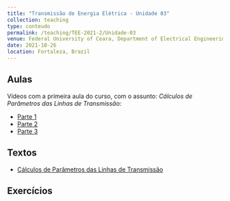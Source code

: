 ```yaml
---
title: "Transmissão de Energia Elétrica - Unidade 03"
collection: teaching
type: conteudo
permalink: /teaching/TEE-2021-2/Unidade-03
venue: Federal University of Ceara, Department of Electrical Engineering
date: 2021-10-26
location: Fortaleza, Brazil
---
```


## Aulas
Vídeos com a primeira aula do curso, com o assunto: *Cálculos de Parâmetros das Linhas de Transmissão*:
- [Parte 1](https://drive.google.com/file/d/1gDM-cauwpfXNftowTkKaOpOWSQnesBk_/view?usp=sharing)
- [Parte 2](https://drive.google.com/file/d/1MYinG1Gd9Ng5GgWnK61W6a1s0fNmoUK0/view?usp=sharing)
- [Parte 3](https://drive.google.com/file/d/1VGPmBzrew6b7l7MW-Xgc7FnVB06Btln7/view?usp=sharing)

## Textos
- [Cálculos de Parâmetros das Linhas de Transmissão](https://drive.google.com/file/d/1pbIv8IKK5ZDiIk-qGn7V_535VtwTytv3/view?usp=drivesdk)

## Exercícios


